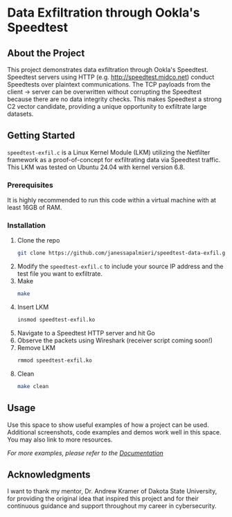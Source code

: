 # Data Exfiltration through Ookla's Speedtest
<!-- ABOUT THE PROJECT -->
## About the Project

This project demonstrates data exfiltration through Ookla's Speedtest. Speedtest servers using HTTP (e.g. http://speedtest.midco.net) conduct Speedtests over plaintext communications. The TCP payloads from the client -> server can be overwritten without corrupting the Speedtest because there are no data integrity checks. This makes Speedtest a strong C2 vector candidate, providing a unique opportunity to exfiltrate large datasets. 

<!-- GETTING STARTED -->
## Getting Started

`speedtest-exfil.c` is a Linux Kernel Module (LKM) utilizing the Netfilter framework as a proof-of-concept for exfiltrating data via Speedtest traffic. This LKM was tested on Ubuntu 24.04 with kernel version 6.8. 

### Prerequisites

It is highly recommended to run this code within a virtual machine with at least 16GB of RAM.

### Installation

1. Clone the repo
   ```sh
   git clone https://github.com/janessapalmieri/speedtest-data-exfil.git
   ```
2. Modify the `speedtest-exfil.c` to include your source IP address and the test file you want to exfiltrate. 
3. Make
   ```sh
   make
   ```
4. Insert LKM
   ```sh
   insmod speedtest-exfil.ko
   ```
5. Navigate to a Speedtest HTTP server and hit Go
6. Observe the packets using Wireshark (receiver script coming soon!)
7. Remove LKM 
   ```sh
   rmmod speedtest-exfil.ko
   ```
8. Clean
   ```sh
   make clean
   ```   
<!-- USAGE EXAMPLES -->
## Usage

Use this space to show useful examples of how a project can be used. Additional screenshots, code examples and demos work well in this space. You may also link to more resources.

_For more examples, please refer to the [Documentation](https://example.com)_


<!-- ACKNOWLEDGMENTS -->
## Acknowledgments

I want to thank my mentor, Dr. Andrew Kramer of Dakota State University, for providing the original idea that inspired this project and for their continuous guidance and support throughout my career in cybersecurity. 




